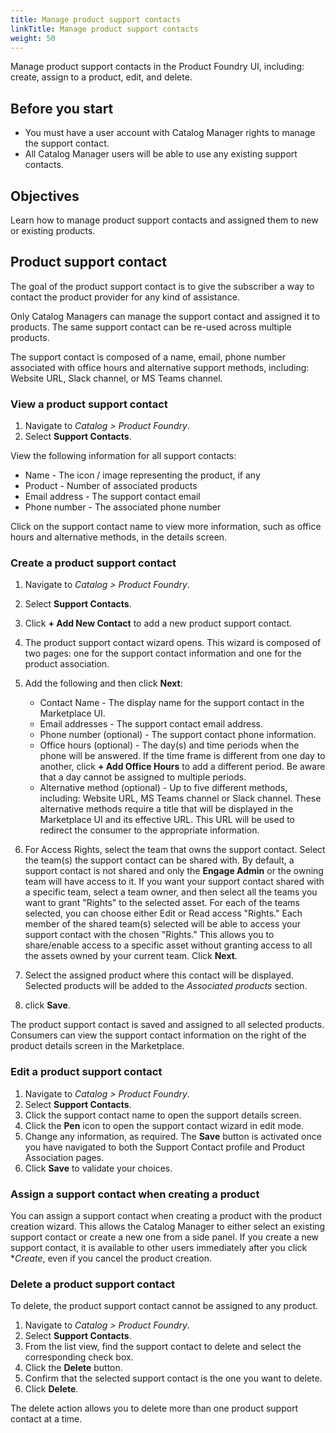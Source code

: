 ```yaml
---
title: Manage product support contacts
linkTitle: Manage product support contacts
weight: 50
---
```


Manage product support contacts in the Product Foundry UI, including: create, assign to a product, edit, and delete.

## Before you start

* You must have a user account with Catalog Manager rights to manage the support contact.
* All Catalog Manager users will be able to use any existing support contacts.

## Objectives

Learn how to manage product support contacts and assigned them to new or existing products.

## Product support contact

The goal of the product support contact is to give the subscriber a way to contact the product provider for any kind of assistance.

Only Catalog Managers can manage the support contact and assigned it to products. The same support contact can be re-used across multiple products.

The support contact is composed of a name, email, phone number associated with office hours and alternative support methods, including: Website URL, Slack channel, or MS Teams channel.

### View a product support contact

1. Navigate to *Catalog > Product Foundry*.
2. Select **Support Contacts**.

View the following information for all support contacts:

* Name - The icon / image representing the product, if any
* Product - Number of associated products
* Email address - The support contact email
* Phone number - The associated phone number

Click on the support contact name to view more information, such as office hours and alternative methods, in the details screen.

### Create a product support contact

1. Navigate to *Catalog > Product Foundry*.
2. Select **Support Contacts**.
3. Click **+ Add New Contact** to add a new product support contact.
4. The product support contact wizard opens. This wizard is composed of two pages: one for the support contact information and one for the product association.
5. Add the following and then click **Next**:

    * Contact Name - The display name for the support contact in the Marketplace UI.
    * Email addresses - The support contact email address.
    * Phone number (optional) - The support contact phone information.
    * Office hours (optional) - The day(s) and time periods when the phone will be answered. If the time frame is different from one day to another, click **+ Add Office Hours** to add a different period. Be aware that a day cannot be assigned to multiple periods.
    * Alternative method (optional) - Up to five different methods, including: Website URL, MS Teams channel or Slack channel. These alternative methods require a title that will be displayed in the Marketplace UI and its effective URL. This URL will be used to redirect the consumer to the appropriate information.

6. For Access Rights, select the team that owns the support contact. Select the team(s) the support contact can be shared with. By default, a support contact is not shared and only the **Engage Admin** or the owning team will have access to it. If you want your support contact shared with a specific team, select a team owner, and then select all the teams you want to grant "Rights" to the selected asset. For each of the teams selected, you can choose either Edit or Read access "Rights." Each member of the shared team(s) selected will be able to access your support contact with the chosen "Rights." This allows you to share/enable access to a specific asset without granting access to all the assets owned by your current team. Click **Next**.
7. Select the assigned product where this contact will be displayed. Selected products will be added to the *Associated products* section.
8. click **Save**.

The product support contact is saved and assigned to all selected products. Consumers can view the support contact information on the right of the product details screen in the Marketplace.

### Edit a product support contact

1. Navigate to *Catalog > Product Foundry*.
2. Select **Support Contacts**.
3. Click the support contact name to open the support details screen.
4. Click the **Pen** icon to open the support contact wizard in edit mode.
5. Change any information, as required. The **Save** button is activated once you have navigated to both the Support Contact profile and Product Association pages.
6. Click **Save** to validate your choices.

### Assign a support contact when creating a product

You can assign a support contact when creating a product with the product creation wizard. This allows the Catalog Manager to either select an existing support contact or create a new one from a side panel. If you create a new support contact, it is available to other users immediately after you click **Create*, even if you cancel the product creation.

### Delete a product support contact

To delete, the product support contact cannot be assigned to any product.

1. Navigate to *Catalog > Product Foundry*.
2. Select **Support Contacts**.
3. From the list view, find the support contact to delete and select the corresponding check box.
4. Click the **Delete** button.
5. Confirm that the selected support contact is the one you want to delete.
6. Click **Delete**.

The delete action allows you to delete more than one product support contact at a time.
